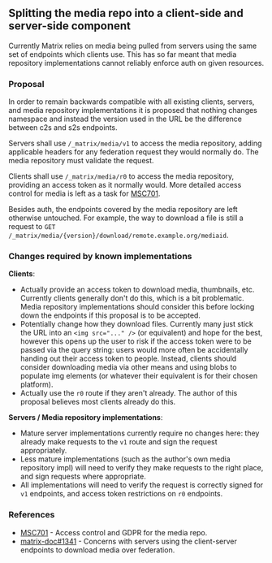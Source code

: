 ## Splitting the media repo into a client-side and server-side component

Currently Matrix relies on media being pulled from servers using the same set
of endpoints which clients use. This has so far meant that media repository
implementations cannot reliably enforce auth on given resources.

### Proposal

In order to remain backwards compatible with all existing clients, servers, and
media repository implementations it is proposed that nothing changes namespace
and instead the version used in the URL be the difference between c2s and s2s
endpoints.

Servers shall use `/_matrix/media/v1` to access the media repository, adding
applicable headers for any federation request they would normally do. The media
repository must validate the request.

Clients shall use `/_matrix/media/r0` to access the media repository, providing
an access token as it normally would. More detailed access control for media is
left as a task for [MSC701](https://github.com/matrix-org/matrix-doc/issues/701).

Besides auth, the endpoints covered by the media repository are left otherwise
untouched. For example, the way to download a file is still a request to
`GET /_matrix/media/{version}/download/remote.example.org/mediaid`.

### Changes required by known implementations

**Clients**:
* Actually provide an access token to download media, thumbnails, etc. Currently
  clients generally don't do this, which is a bit problematic. Media repository
  implementations should consider this before locking down the endpoints if this
  proposal is to be accepted.
* Potentially change how they download files. Currently many just stick the URL
  into an `<img src="..." />` (or equivalent) and hope for the best, however this
  opens up the user to risk if the access token were to be passed via the query
  string: users would more often be accidentally handing out their access token to
  people. Instead, clients should consider downloading media via other means and
  using blobs to populate img elements (or whatever their equivalent is for their
  chosen platform).
* Actually use the `r0` route if they aren't already. The author of this proposal
  believes most clients already do this.

**Servers / Media repository implementations**:
* Mature server implementations currently require no changes here: they already
  make requests to the `v1` route and sign the request appropriately.
* Less mature implementations (such as the author's own media repository impl) will
  need to verify they make requests to the right place, and sign requests where
  appropriate.
* All implementations will need to verify the request is correctly signed for `v1`
  endpoints, and access token restrictions on `r0` endpoints.


### References

* [MSC701](https://github.com/matrix-org/matrix-doc/issues/701) - Access control and
  GDPR for the media repo.
* [matrix-doc#1341](https://github.com/matrix-org/matrix-doc/issues/1341) - Concerns
  with servers using the client-server endpoints to download media over federation.
